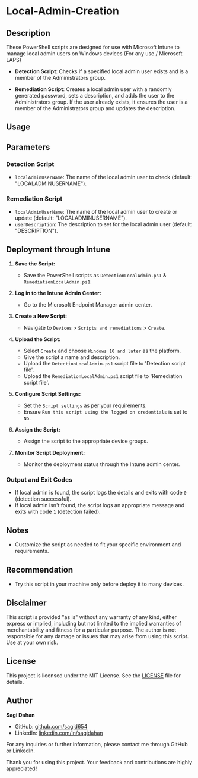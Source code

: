 # Local-Admin-Creation

## Description
These PowerShell scripts are designed for use with Microsoft Intune to manage local admin users on Windows devices (For any use / Microsoft LAPS)

- **Detection Script**: Checks if a specified local admin user exists and is a member of the Administrators group.

- **Remediation Script**: Creates a local admin user with a randomly generated password, sets a description, and adds the user to the Administrators group. If the user already exists, it ensures the user is a member of the Administrators group and updates the description.

## Usage

## Parameters
### Detection Script
- `localAdminUserName`: The name of the local admin user to check (default: "LOCALADMINUSERNAME").

### Remediation Script
- `localAdminUserName`: The name of the local admin user to create or update (default: "LOCALADMINUSERNAME").
- `userDescription`: The description to set for the local admin user (default: "DESCRIPTION").

## Deployment through Intune

1. **Save the Script:**
   - Save the PowerShell scripts as `DetectionLocalAdmin.ps1` & `RemediationLocalAdmin.ps1`.

2. **Log in to the Intune Admin Center:**
   - Go to the Microsoft Endpoint Manager admin center.

3. **Create a New Script:**
   - Navigate to `Devices` > `Scripts and remediations` > `Create`.

4. **Upload the Script:**
   - Select `Create` and choose `Windows 10 and later` as the platform.
   - Give the script a name and description.
   - Upload the `DetectionLocalAdmin.ps1` script file to 'Detection script file'.
   - Upload the `RemediationLocalAdmin.ps1` script file to 'Remediation script file'.

5. **Configure Script Settings:**
   - Set the `Script settings` as per your requirements.
   - Ensure `Run this script using the logged on credentials` is set to `No`.

6. **Assign the Script:**
   - Assign the script to the appropriate device groups.

7. **Monitor Script Deployment:**
   - Monitor the deployment status through the Intune admin center.

### Output and Exit Codes

- If local admin is found, the script logs the details and exits with code `0` (detection successful).
- If local admin isn't found, the script logs an appropriate message and exits with code `1` (detection failed).

## Notes

- Customize the script as needed to fit your specific environment and requirements.

## Recommendation
- Try this script in your machine only before deploy it to many devices.

## Disclaimer

This script is provided "as is" without any warranty of any kind, either express or implied, including but not limited to the implied warranties of merchantability and fitness for a particular purpose. The author is not responsible for any damage or issues that may arise from using this script. Use at your own risk.

## License

This project is licensed under the MIT License. See the [LICENSE](LICENSE) file for details.

## Author

**Sagi Dahan**

- GitHub: [github.com/sagid654](https://github.com/sagid654)
- LinkedIn: [linkedin.com/in/sagidahan](https://www.linkedin.com/in/sagidahan/)

For any inquiries or further information, please contact me through GitHub or LinkedIn.

Thank you for using this project. Your feedback and contributions are highly appreciated!
